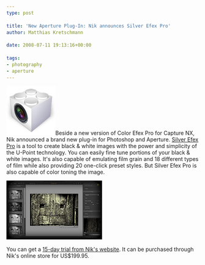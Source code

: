 ```yaml
---
type: post

title: 'New Aperture Plug-In: Nik announces Silver Efex Pro'
author: Matthias Kretschmann

date: 2008-07-11 19:13:16+00:00

tags:
- photography
- aperture
---
```


![image](../media/aperture-plugin128.png)Beside a new version of Color Efex Pro for Capture NX, Nik announced a brand new plug-in for Photoshop and Aperture. [Silver Efex Pro](http://www.niksoftware.com/silverefexpro/usa/entry.php) is a tool to create black & white images with the power and simplicity of the U-Point technology. You can easily fine tune portions of your black & white images. It's also capable of emulating film grain and 18 different types of film while also providing 20 one-click preset styles. But Silver Efex Pro is also capable of color toning the image.

<!-- more -->

[![Nik Silver Efex Pro UI](../media/nik_silverefex_thumb.png)](../media/nik_silverefex.png)

You can get a [15-day trial from Nik's website](http://www.niksoftware.com/site/cont_index.php?nav_top=367&cms_child=__demo&productId=262). It can be purchased through Nik's online store for US$199.95.

